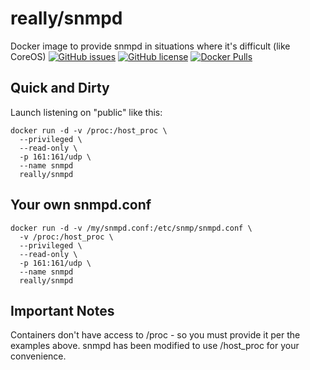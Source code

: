 # really/snmpd
Docker image to provide snmpd in situations where it's difficult (like CoreOS)
[![GitHub issues](https://img.shields.io/github/issues/reallyreally/docker-snmpd.svg?style=flat-square)](https://github.com/reallyreally/docker-snmpd/issues) [![GitHub license](https://img.shields.io/github/license/reallyreally/docker-snmpd.svg?style=flat-square)](https://github.com/reallyreally/docker-snmpd/blob/master/LICENSE)
[![Docker Pulls](https://img.shields.io/docker/pulls/really/snmpd.svg?style=flat-square)](https://hub.docker.com/r/really/snmpd/)

Quick and Dirty
---------------

Launch listening on "public" like this:
```
docker run -d -v /proc:/host_proc \
  --privileged \
  --read-only \
  -p 161:161/udp \
  --name snmpd
  really/snmpd
```

Your own snmpd.conf
-------------------

```
docker run -d -v /my/snmpd.conf:/etc/snmp/snmpd.conf \
  -v /proc:/host_proc \
  --privileged \
  --read-only \
  -p 161:161/udp \
  --name snmpd
  really/snmpd
```

Important Notes
---------------

Containers don't have access to /proc - so you must provide it per the
examples above.
snmpd has been modified to use /host_proc for your convenience.
